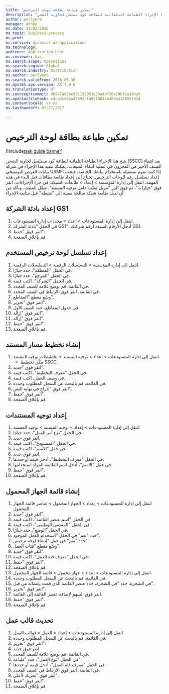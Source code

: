 ```yaml
--- 
title: "تمكين طباعة بطاقة لوحة الترخيص"
description: "يتيح هذا الإجراء الطباعة التلقائية لبطاقة كود مسلسل لحاوية الشحن (SSCC)‬ بعد انتقاء الصنف الأخير من المخزون في عملية انتقاء المبيعات."
author: perlynne
manager: AnnBe
ms.date: 11/03/2016
ms.topic: business-process
ms.prod: 
ms.service: dynamics-ax-applications
ms.technology: 
audience: Application User
ms.reviewer: bis
ms.search.scope: Operations
ms.search.region: Global
ms.search.industry: Distribution
ms.author: perlynne
ms.search.validFrom: 2016-06-30
ms.dyn365.ops.version: AX 7.0.0
ms.translationtype: HT
ms.sourcegitcommit: 9b947a02be981155053e33a4ef20e19bf2a194a5
ms.openlocfilehash: c4ca3cd02a43692cfa9510847b460a318855fd24
ms.contentlocale: ar-sa
ms.lasthandoff: 07/27/2017

---
```

# <a name="enable-license-plate-label-printing"></a>تمكين طباعة بطاقة لوحة الترخيص

[!include[task guide banner](../../includes/task-guide-banner.md)]

يتيح هذا الإجراء الطباعة التلقائية لبطاقة كود مسلسل لحاوية الشحن (SSCC)‬ بعد انتقاء الصنف الأخير من المخزون في عملية انتقاء المبيعات. يمكنك تنفيذ هذا الإجراء في شركة بيانات العرض التوضيحي USMF. إذا كنت تقوم بتشغيله باستخدام بياناتك الخاصة، فيجب إعداد تسلسل رقم للوحات الترخيص. تحتاج إلى إعداد طابعة بطاقات قبل البدء في هذه المهمة. انتقل إلى إدارة المؤسسة > إعداد > طابعات الشبكة‬. في جزء الإجراءات، انقر فوق "خيارات"، ثم فوق الزر "تنزيل مثبّت عامل توجيه المستند‬". شغّل المثبت، وتأكد من أن لديك طابعة شبكة صالحة معينة إلى "نشطة" قبل متابعة الإجراء.


## <a name="set-up-the-gs1-company-prefix"></a>إعداد بادئة الشركة GS1
1. انتقل إلى إدارة المستودعات > إعداد‬ > محددات إدارة المستودعات.
2. في الحقل "بادئة الشركة GS1"، أدخل الأرقام السبعة لرقم شركتك GS1.
3. انقر فوق "حفظ".
4. قم بإغلاق الصفحة.

## <a name="setup-the-sscc-license-plate-number-sequence"></a>إعداد تسلسل لوحة ترخيص المستخدم
1. انتقل إلى إدارة المؤسسة > التسلسلات الرقمية > التسلسلات الرقمية.
2. في الحقل "المنطقة"، حدد خيارًا.
3. في الحقل "المرجع"، حدد خيارًا.
4. في الحقل "الشركة"، اكتب قيمة.
5. في القائمة، قم بوضع علامة للصف المحدد.
6. في القائمة، انقر فوق الارتباط في الصف المحدد.
7. وسّع مقطع "المقاطع‬".
8. انقر فوق "تحرير".
9. في جدول المقاطع، حدد الصف الأول
10. انقر فوق "إزالة".
11. انقر فوق "إزالة".
12. انقر فوق "حفظ".
13. قم بإغلاق الصفحة.

## <a name="create-the-document-route-layout"></a>إنشاء تخطيط مسار المستند
1. انتقل إلى إدارة المستودعات > إعداد > توجيه المستند > تخطيطات توجيه المستند.
    * مكّن تخطيط SSCC.  
2. انقر فوق "جديد".
3. في الحقل "معرف التخطيط"، اكتب قيمة.
4. في وصف الحقل، اكتب قيمة.
5. في القائمة، قم بالبحث عن السجل المطلوب وحدده.
6. انقر فوق "إدراج في نهاية النص".
7. انقر فوق "حفظ".
8. قم بإغلاق الصفحة.

## <a name="set-up-the-document-routing"></a>إعداد توجيه المستندات
1. انتقل إلى إدارة المستودعات > إعداد > توجيه المستند > توجيه المستند.
2. في الحقل "نوع أمر العمل‬"، حدد خيارًا.
3. انقر فوق جديد.
4. في الحقل "المستودع"، اكتب قيمة.
5. في حقل "الاسم"، اكتب قيمة.
6. انقر فوق جديد.
7. في الحقل "معرف التخطيط‬"، أدخل قيمة أو حددها.
8. في حقل "الاسم"، أدخل اسم الطابعة المراد استخدامها.
9. انقر فوق "حفظ".
10. قم بإغلاق الصفحة.

## <a name="create-mobile-device-menu"></a>إنشاء قائمة الجهاز المحمول
1. انتقل إلى إدارة المستودعات > إعداد > الجهاز المحمول > عناصر قائمة الجهاز المحمول.
2. انقر فوق "جديد".
3. في الحقل "اسم عنصر القائمة‬"، اكتب قيمة.
4. في الحقل "المسمى الوظيفي"، اكتب قيمة.
5. في الحقل "الوضع"، حدد خيارًا.
6. حدد "نعم" في الحقل "استخدام العمل الموجود‬".
7. حدد "نعم" في حقل "إنشاء لوحة ترخيص‬".
8. وسّع مقطع "فئات العمل".
9. انقر فوق "جديد".
10. في الحقل "معرف فئة العمل"، اكتب قيمة.
11. انقر فوق "حفظ".
12. قم بإغلاق الصفحة.
13. انتقل إلى إدارة المستودعات > إعداد > جهاز محمول > قائمة الجهاز المحمول.
14. في القائمة، قم بالبحث عن السجل المطلوب وحدده.
15. في الشجرة، حدد "في الشجرة، حدد عنصر القائمة الذي قمت بإنشائه من قبل".
16. انقر فوق "تحرير".
17. انقر فوق السهم لإضافة عنصر القائمة إلى القائمة.
18. انقر فوق "حفظ".
19. قم بإغلاق الصفحة.

## <a name="update-a-work-template"></a>تحديث قالب عمل
1. انتقل إلى إدارة المستودعات > إعداد > العمل > قوالب العمل.
2. في القائمة، قم بالبحث عن السجل المطلوب وحدده.
3. انقر فوق "تحرير".
4. انقر فوق جديد.
5. في القائمة، قم بوضع علامة للصف المحدد.
6. في الحقل "نوع العمل"، حدد "طباعة".
7. في الحقل "معرف فئة العمل"، أدخل قيمة أو حددها.
8. في القائمة، انقر فوق الارتباط في الصف المحدد.
9. انقر فوق "تحريك لأعلى".
10. انقر فوق "حفظ".
11. قم بإغلاق الصفحة.


